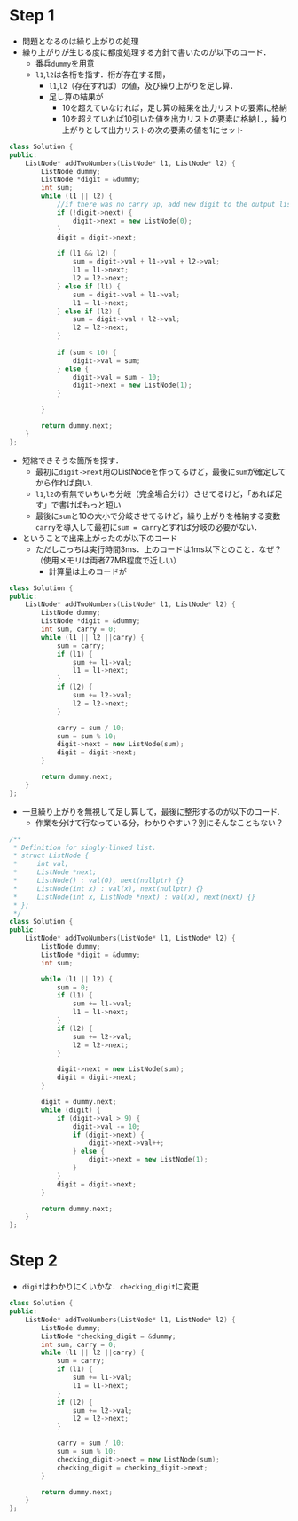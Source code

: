 # Step 1
- 問題となるのは繰り上がりの処理
- 繰り上がりが生じる度に都度処理する方針で書いたのが以下のコード．
  - 番兵`dummy`を用意
  - `l1`,`l2`は各桁を指す．桁が存在する間，
    - `l1`,`l2`（存在すれば）の値，及び繰り上がりを足し算．
    - 足し算の結果が
      - 10を超えていなければ，足し算の結果を出力リストの要素に格納
      - 10を超えていれば10引いた値を出力リストの要素に格納し，繰り上がりとして出力リストの次の要素の値を1にセット
```c++
class Solution {
public:
    ListNode* addTwoNumbers(ListNode* l1, ListNode* l2) {
        ListNode dummy;
        ListNode *digit = &dummy;
        int sum;
        while (l1 || l2) {
            //if there was no carry up, add new digit to the output list;
            if (!digit->next) {
                digit->next = new ListNode(0);
            }
            digit = digit->next;

            if (l1 && l2) {
                sum = digit->val + l1->val + l2->val;
                l1 = l1->next;
                l2 = l2->next;
            } else if (l1) {
                sum = digit->val + l1->val;
                l1 = l1->next;
            } else if (l2) {
                sum = digit->val + l2->val;
                l2 = l2->next;
            }
            
            if (sum < 10) {
                digit->val = sum;
            } else {
                digit->val = sum - 10;
                digit->next = new ListNode(1);
            }

        }

        return dummy.next;
    }
};
```
- 短縮できそうな箇所を探す．
  - 最初に`digit->next`用のListNodeを作ってるけど，最後に`sum`が確定してから作れば良い．
  - `l1`,`l2`の有無でいちいち分岐（完全場合分け）させてるけど，「あれば足す」で書けばもっと短い
  - 最後に`sum`と10の大小で分岐させてるけど，繰り上がりを格納する変数`carry`を導入して最初に`sum = carry`とすれば分岐の必要がない．
- ということで出来上がったのが以下のコード
  - ただしこっちは実行時間3ms．上のコードは1ms以下とのこと．なぜ？（使用メモリは両者77MB程度で近しい）
    - 計算量は上のコードが
```c++
class Solution {
public:
    ListNode* addTwoNumbers(ListNode* l1, ListNode* l2) {
        ListNode dummy;
        ListNode *digit = &dummy;
        int sum, carry = 0;
        while (l1 || l2 ||carry) {
            sum = carry;
            if (l1) {
                sum += l1->val;
                l1 = l1->next;
            }
            if (l2) {
                sum += l2->val;
                l2 = l2->next;
            }

            carry = sum / 10;
            sum = sum % 10;
            digit->next = new ListNode(sum);
            digit = digit->next;
        }

        return dummy.next;
    }
};
```
- 一旦繰り上がりを無視して足し算して，最後に整形するのが以下のコード.
  - 作業を分けて行なっている分，わかりやすい？別にそんなこともない？
```c++
/**
 * Definition for singly-linked list.
 * struct ListNode {
 *     int val;
 *     ListNode *next;
 *     ListNode() : val(0), next(nullptr) {}
 *     ListNode(int x) : val(x), next(nullptr) {}
 *     ListNode(int x, ListNode *next) : val(x), next(next) {}
 * };
 */
class Solution {
public:
    ListNode* addTwoNumbers(ListNode* l1, ListNode* l2) {
        ListNode dummy;
        ListNode *digit = &dummy;
        int sum;

        while (l1 || l2) {
            sum = 0;
            if (l1) {
                sum += l1->val;
                l1 = l1->next;
            }
            if (l2) {
                sum += l2->val;
                l2 = l2->next;
            }

            digit->next = new ListNode(sum);
            digit = digit->next;
        }

        digit = dummy.next;
        while (digit) {
            if (digit->val > 9) {
                digit->val -= 10;
                if (digit->next) {
                    digit->next->val++;
                } else {
                    digit->next = new ListNode(1);
                }
            }
            digit = digit->next;
        }

        return dummy.next;
    }
};
```
# Step 2
- `digit`はわかりにくいかな．`checking_digit`に変更
```c++
class Solution {
public:
    ListNode* addTwoNumbers(ListNode* l1, ListNode* l2) {
        ListNode dummy;
        ListNode *checking_digit = &dummy;
        int sum, carry = 0;
        while (l1 || l2 ||carry) {
            sum = carry;
            if (l1) {
                sum += l1->val;
                l1 = l1->next;
            }
            if (l2) {
                sum += l2->val;
                l2 = l2->next;
            }

            carry = sum / 10;
            sum = sum % 10;
            checking_digit->next = new ListNode(sum);
            checking_digit = checking_digit->next;
        }

        return dummy.next;
    }
};
```
